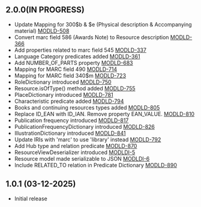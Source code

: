 ## 2.0.0(IN PROGRESS)
- Update Mapping for 300$b & $e (Physical description & Accompanying material) [MODLD-508](https://folio-org.atlassian.net/browse/MODLD-508)
- Convert marc field 586 (Awards Note) to Resource description [MODLD-366](https://folio-org.atlassian.net/browse/MODLD-366)
- Add properties related to marc field 545 [MODLD-337](https://folio-org.atlassian.net/browse/MODLD-337)
- Language Category predicates added [MODLD-361](https://folio-org.atlassian.net/browse/MODLD-361)
- Add NUMBER_OF_PARTS property [MODLD-683](https://folio-org.atlassian.net/browse/MODLD-683)
- Mapping for MARC field 490 [MODLD-714](https://folio-org.atlassian.net/browse/MODLD-714)
- Mapping for MARC field 340$m [MODLD-723](https://folio-org.atlassian.net/browse/MODLD-723)
- RoleDictionary introduced [MODLD-750](https://folio-org.atlassian.net/browse/MODLD-750)
- Resource.isOfType() method added [MODLD-755](https://folio-org.atlassian.net/browse/MODLD-755)
- PlaceDictionary introduced [MODLD-781](https://folio-org.atlassian.net/browse/MODLD-781)
- Characteristic predicate added [MODLD-794](https://folio-org.atlassian.net/browse/MODLD-794)
- Books and continuing resources types added [MODLD-805](https://folio-org.atlassian.net/browse/MODLD-805)
- Replace ID_EAN with ID_IAN. Remove property EAN_VALUE. [MODLD-810](https://folio-org.atlassian.net/browse/MODLD-810)
- Publication frequency introduced [MODLD-817](https://folio-org.atlassian.net/browse/MODLD-817)
- PublicationFrequencyDictionary introduced [MODLD-826](https://folio-org.atlassian.net/browse/MODLD-826)
- IllustrationDictionary introduced [MODLD-841](https://folio-org.atlassian.net/browse/MODLD-841)
- Update IRIs with 'marc' to use 'library' instead [MODLD-792](https://folio-org.atlassian.net/browse/MODLD-792)
- Add Hub type and relation predicate [MODLD-870](https://folio-org.atlassian.net/browse/MODLD-870)
- ResourceViewDeserializer introduced [MODLDI-5](https://folio-org.atlassian.net/browse/MODLDI-5)
- Resource model made serializable to JSON [MODLDI-6](https://folio-org.atlassian.net/browse/MODLDI-6)
- Include RELATED_TO relation in Predicate Dictionary [MODLD-890](https://folio-org.atlassian.net/browse/MODLD-890)

## 1.0.1 (03-12-2025)
- Initial release
